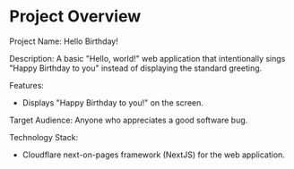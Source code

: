 # Project Overview

Project Name: Hello Birthday!

Description: A basic "Hello, world!" web application that intentionally sings "Happy Birthday to you" instead of displaying the standard greeting.

Features:

*   Displays "Happy Birthday to you!" on the screen.

Target Audience: Anyone who appreciates a good software bug.

Technology Stack:

*   Cloudflare next-on-pages framework (NextJS) for the web application.